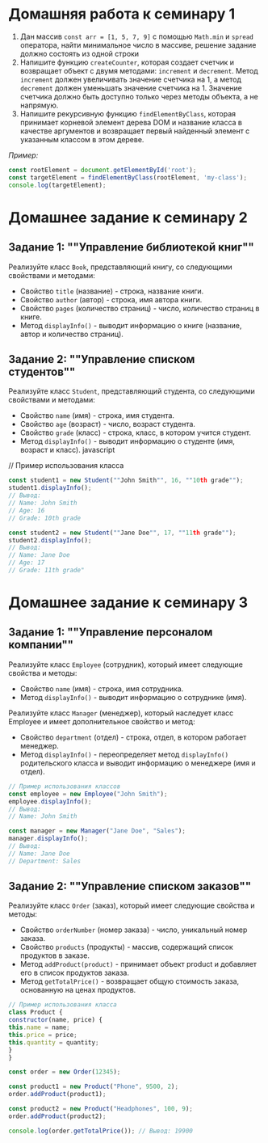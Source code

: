 # Домашняя работа к семинару 1

1. Дан массив `const arr = [1, 5, 7, 9]` с помощью `Math.min` и `spread` оператора, найти минимальное число в массиве, решение задание должно состоять из одной строки
2. Напишите функцию `createCounter`, которая создает счетчик и возвращает объект с двумя методами: `increment` и `decrement`. Метод `increment` должен увеличивать значение счетчика на 1, а метод `decrement` должен уменьшать значение счетчика на 1. Значение счетчика должно быть доступно только через методы объекта, а не напрямую.
3. Напишите рекурсивную функцию `findElementByClass`, которая принимает корневой элемент дерева DOM и название класса в качестве аргументов и возвращает первый найденный элемент с указанным классом в этом дереве.

*Пример:*

```js
const rootElement = document.getElementById('root');
const targetElement = findElementByClass(rootElement, 'my-class');
console.log(targetElement);
```
# Домашнее задание к семинару 2

## Задание 1: ""Управление библиотекой книг""

Реализуйте класс `Book`, представляющий книгу, со следующими свойствами и методами:

- Свойство `title` (название) - строка, название книги.
- Свойство `author` (автор) - строка, имя автора книги.
- Свойство `pages` (количество страниц) - число, количество страниц в книге.
- Метод `displayInfo()` - выводит информацию о книге (название, автор и количество страниц).

## Задание 2: ""Управление списком студентов""

Реализуйте класс `Student`, представляющий студента, со следующими свойствами и методами:

- Свойство `name` (имя) - строка, имя студента.
- Свойство `age` (возраст) - число, возраст студента.
- Свойство `grade` (класс) - строка, класс, в котором учится студент.
- Метод `displayInfo()` - выводит информацию о студенте (имя, возраст и класс).
   javascript

// Пример использования класса

```js
const student1 = new Student(""John Smith"", 16, ""10th grade"");
student1.displayInfo();
// Вывод:
// Name: John Smith
// Age: 16
// Grade: 10th grade

const student2 = new Student(""Jane Doe"", 17, ""11th grade"");
student2.displayInfo();
// Вывод:
// Name: Jane Doe
// Age: 17
// Grade: 11th grade"
```
# Домашнее задание к семинару 3

## Задание 1: ""Управление персоналом компании""

Реализуйте класс `Employee` (сотрудник), который имеет следующие свойства и методы:

+ Свойство `name` (имя) - строка, имя сотрудника.
+ Метод `displayInfo()` - выводит информацию о сотруднике (имя).

Реализуйте класс `Manager` (менеджер), который наследует класс Employee и имеет дополнительное свойство и метод:

+ Свойство `department` (отдел) - строка, отдел, в котором работает менеджер.
+ Метод `displayInfo()` - переопределяет метод `displayInfo()` родительского класса и выводит информацию о менеджере (имя и отдел).

```js
// Пример использования классов
const employee = new Employee("John Smith");
employee.displayInfo();
// Вывод:
// Name: John Smith

const manager = new Manager("Jane Doe", "Sales");
manager.displayInfo();
// Вывод:
// Name: Jane Doe
// Department: Sales
```

## Задание 2: ""Управление списком заказов""

Реализуйте класс `Order` (заказ), который имеет следующие свойства и методы:

+ Свойство `orderNumber` (номер заказа) - число, уникальный номер заказа.
+ Свойство `products` (продукты) - массив, содержащий список продуктов в заказе.
+ Метод `addProduct(product)` - принимает объект product и добавляет его в список продуктов заказа.
+ Метод `getTotalPrice()` - возвращает общую стоимость заказа, основанную на ценах продуктов.

```js
// Пример использования класса
class Product {
constructor(name, price) {
this.name = name;
this.price = price;
this.quantity = quantity;
}
}

const order = new Order(12345);

const product1 = new Product("Phone", 9500, 2);
order.addProduct(product1);

const product2 = new Product("Headphones", 100, 9);
order.addProduct(product2);

console.log(order.getTotalPrice()); // Вывод: 19900

```
